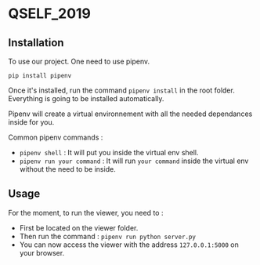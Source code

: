# QSELF_2019

## Installation

To use our project. One need to use pipenv. 

```
pip install pipenv
```

Once it's installed, run the command `pipenv install` in the root folder. Everything is going to be installed automatically.

Pipenv will create a virtual environnement with all the needed dependances inside for you.

Common pipenv commands :

 * `pipenv shell` : It will put you inside the virtual env shell.
 * `pipenv run your command` : It will run `your command` inside the virtual env without the need to be inside.

## Usage

For the moment, to run the viewer, you need to :

 * First be located on the viewer folder.
 * Then run the command : `pipenv run python server.py`
 * You can now access the viewer with the address `127.0.0.1:5000` on your browser.

